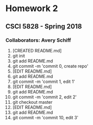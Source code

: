 # Homework 2
## CSCI 5828 - Spring 2018
### Collaborators: Avery Schiff
1. [CREATED README.md]
2. git init
3. git add README.md
4. git commit -m 'commit 0, create repo'
5. [EDIT README.md]
6. git add README.md
7. git commit -m 'commit 1, edit 1'
8. [EDIT README.md]
9. git add README.md
10. git commit -m 'commit 2, edit 2'
11. git checkout master
12. [EDIT README.md]
13. git add README.md
14. git commit -m 'commit 10, edit 3'
